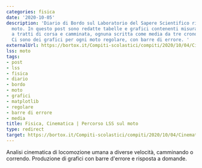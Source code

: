 ```yaml
---
categories: fisica
date: '2020-10-05'
description: 'Diario di Bordo sul Laboratorio del Sapere Scientifico riguardante il
  moto. In questo post sono redatte tabelle e grafici contenenti misurazioni relative
  a tratti di corsa e camminata, ognuna scritta come media da tre cronometri diversi.
  Ci sono dei grafici per ogni moto regolare, con barre di errore. '
externalUrl: https://bortox.it/Compiti-scolastici/compiti/2020/10/04/Cinematica.html
lss: moto
tags:
- post
- lss
- fisica
- diario
- bordo
- moto
- grafici
- matplotlib
- regolare
- barre di errore
- media
title: Fisica, Cinematica | Percorso LSS sul moto
type: redirect
target: https://bortox.it/Compiti-scolastici/compiti/2020/10/04/Cinematica.html
---
```

Analisi cinematica di locomozione umana a diverse velocità, camminando o correndo. Produzione di grafici con barre d'errore e risposta a domande.